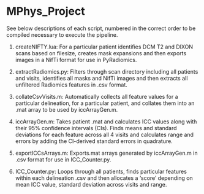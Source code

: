 # MPhys_Project

See below descriptions of each script, numbered in the correct order to be compiled necessary to execute the pipeline.

1. createNIFTY.lua: For a particular patient identifies DCM T2 and DIXON scans based on filesize, creates mask expansions and then exports images in a NifTi format for use in PyRadiomics.

2. extractRadiomics.py: Filters through scan directory including all patients and visits, identifies all masks and NifTi images and then extracts all unfiltered Radiomics features in .csv format.

3. collateCsvVisits.m: Automatically collects all feature values for a particular delineation, for a
particular patient, and collates them into an .mat array to be used by iccArrayGen.m.

4. iccArrayGen.m: Takes patient .mat and calculates ICC values along with their 95% confidence intervals (CIs). Finds means and standard deviations for each feature across all 4 visits and calculates range and errors by adding the CI-derived standard errors in quadrature.

5. exportICCsArrays.m: Exports.mat arrays generated by iccArrayGen.m in .csv format for use in ICC_Counter.py.

6. ICC_Counter.py: Loops through all patients, finds particular features within each delineation .csv and then allocates a ‘score’ depending on mean ICC value, standard deviation across visits and range.
